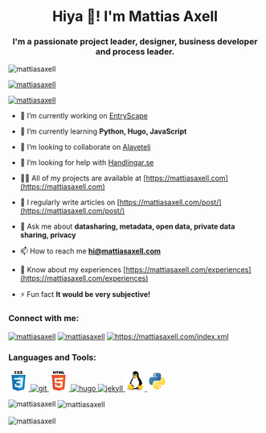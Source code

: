 <h1 align="center">Hiya 👋! I'm Mattias Axell</h1>
<h3 align="center">I'm a passionate project leader, designer, business developer and process leader.</h3>

<p align="left"> <img src="https://komarev.com/ghpvc/?username=mattiasaxell&label=Profile%20views&color=0e75b6&style=flat" alt="mattiasaxell" /> </p>

<p align="left"> <a href="https://github.com/ryo-ma/github-profile-trophy"><img src="https://github-profile-trophy.vercel.app/?username=mattiasaxell" alt="mattiasaxell" /></a> </p>

<p align="left"> <a href="https://twitter.com/mattiasaxell" target="blank"><img src="https://img.shields.io/twitter/follow/mattiasaxell?logo=twitter&style=for-the-badge" alt="mattiasaxell" /></a> </p>

- 🔭 I’m currently working on [EntryScape](https://bitbucket.org/metasolutions/entryscape/)

- 🌱 I’m currently learning **Python, Hugo, JavaScript**

- 👯 I’m looking to collaborate on [Alaveteli](https://github.com/handlingar/alaveteli)

- 🤝 I’m looking for help with [Handlingar.se](https://github.com/handlingar/handlingar-theme)

- 👨‍💻 All of my projects are available at [https://mattiasaxell.com](https://mattiasaxell.com)

- 📝 I regularly write articles on [https://mattiasaxell.com/post/](https://mattiasaxell.com/post/)

- 💬 Ask me about **datasharing, metadata, open data, private data sharing, privacy**

- 📫 How to reach me **hi@mattiasaxell.com**

- 📄 Know about my experiences [https://mattiasaxell.com/experiences](https://mattiasaxell.com/experiences)

- ⚡ Fun fact **It would be very subjective!**

<h3 align="left">Connect with me:</h3>
<p align="left">
<a href="https://twitter.com/mattiasaxell" target="blank"><img align="center" src="https://raw.githubusercontent.com/rahuldkjain/github-profile-readme-generator/master/src/images/icons/Social/twitter.svg" alt="mattiasaxell" height="30" width="40" /></a>
<a href="https://linkedin.com/in/mattiasaxell" target="blank"><img align="center" src="https://raw.githubusercontent.com/rahuldkjain/github-profile-readme-generator/master/src/images/icons/Social/linked-in-alt.svg" alt="mattiasaxell" height="30" width="40" /></a>
<a href="/https://mattiasaxell.com/index.xml" target="blank"><img align="center" src="https://raw.githubusercontent.com/rahuldkjain/github-profile-readme-generator/master/src/images/icons/Social/rss.svg" alt="https://mattiasaxell.com/index.xml" height="30" width="40" /></a>
</p>

<h3 align="left">Languages and Tools:</h3>
<p align="left"> <a href="https://www.w3schools.com/css/" target="_blank" rel="noreferrer"> <img src="https://raw.githubusercontent.com/devicons/devicon/master/icons/css3/css3-original-wordmark.svg" alt="css3" width="40" height="40"/> </a> <a href="https://git-scm.com/" target="_blank" rel="noreferrer"> <img src="https://www.vectorlogo.zone/logos/git-scm/git-scm-icon.svg" alt="git" width="40" height="40"/> </a> <a href="https://www.w3.org/html/" target="_blank" rel="noreferrer"> <img src="https://raw.githubusercontent.com/devicons/devicon/master/icons/html5/html5-original-wordmark.svg" alt="html5" width="40" height="40"/> </a> <a href="https://gohugo.io/" target="_blank" rel="noreferrer"> <img src="https://api.iconify.design/logos-hugo.svg" alt="hugo" width="40" height="40"/> </a> <a href="https://jekyllrb.com/" target="_blank" rel="noreferrer"> <img src="https://www.vectorlogo.zone/logos/jekyllrb/jekyllrb-icon.svg" alt="jekyll" width="40" height="40"/> </a> <a href="https://www.linux.org/" target="_blank" rel="noreferrer"> <img src="https://raw.githubusercontent.com/devicons/devicon/master/icons/linux/linux-original.svg" alt="linux" width="40" height="40"/> </a> <a href="https://www.python.org" target="_blank" rel="noreferrer"> <img src="https://raw.githubusercontent.com/devicons/devicon/master/icons/python/python-original.svg" alt="python" width="40" height="40"/> </a> </p>

<p><img align="left" src="https://github-readme-stats.vercel.app/api/top-langs?username=mattiasaxell&show_icons=true&locale=en&layout=compact" alt="mattiasaxell" /></p>

<p>&nbsp;<img align="center" src="https://github-readme-stats.vercel.app/api?username=mattiasaxell&show_icons=true&locale=en" alt="mattiasaxell" /></p>

<p><img align="center" src="https://github-readme-streak-stats.herokuapp.com/?user=mattiasaxell&" alt="mattiasaxell" /></p>


